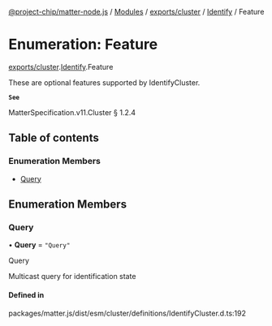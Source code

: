 [@project-chip/matter-node.js](../README.md) / [Modules](../modules.md) / [exports/cluster](../modules/exports_cluster.md) / [Identify](../modules/exports_cluster.Identify.md) / Feature

# Enumeration: Feature

[exports/cluster](../modules/exports_cluster.md).[Identify](../modules/exports_cluster.Identify.md).Feature

These are optional features supported by IdentifyCluster.

**`See`**

MatterSpecification.v11.Cluster § 1.2.4

## Table of contents

### Enumeration Members

- [Query](exports_cluster.Identify.Feature.md#query)

## Enumeration Members

### Query

• **Query** = ``"Query"``

Query

Multicast query for identification state

#### Defined in

packages/matter.js/dist/esm/cluster/definitions/IdentifyCluster.d.ts:192
